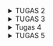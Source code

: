 <details>
<summary>TUGAS 2</summary>
Untuk membuat proyek Django ini, pertama saya membuat virtual environment di terminal. Lalu saya menginstal beberapa dependancies yang dibutuhkan dalam proyek sesuai dengan langkah pada tutorial 0. Lalu saya buat proyek tugas 2 ini dengan nama football_shop.
Saya membuat aplikasi "main" pada proyek dengan menjalankan perintah py manage.py startapp main pada terminal dalam direktori proyek dan virtual environment. Lalu pada file settings.py di direktori proyek saya daftarkan aplikasi 'main' ke dalam variabel INSTALLED_APPS.
Routing URL untuk mengakses aplikasi main dilakukan dengan cara pergi ke file urls.py di direktori proyek, impor fungsi include dari django.urls, lalu pada variabel urlpatterns saya tambahkan kode path('', include('main.urls'))
Saya membuat model dengan cara membuat class Product yang inherit dari models.Model lalu memberikan atribut-atribut seperti name, price, description, thumbnail, category, dan is_featured sesuai dengan tipe yang diminta tugas.
Pada views.py di direktori main, saya buat fungsi show_main. Fungsi berisi dictionary nama, harga, dan dekripsi sepatu. Fungsi akan mereturn dengan memanggil fungsi render dari library django.shortcuts yang akan mengisi slot-slot pada template main.html dengan value dari context tersebut.
Saya membuat file urls.py pada direktori main berisi variabel urlpatterns yang menyimpan path ke views.py agar bisa memanggil fungsi show_main sebelumnya.
Deployment ke PWS saya lakukan sama persis dengan langkah-langkah pada sesi tutorial sebelumnya.
settings.py adalah pusat konfigurasi proyek Django. Intinya: semua pengaturan global aplikasi ada di sana dan dieksekusi sebagai modul Python saat Django dijalankan.
Migrasi bekerja dengan cara menulis/mengubah model (models.py) di app. Lalu jalankan py manage.py makemigrations di terminal dalam virtual environment. Django membandingkan state model saat ini dengan snapshot terakhir, lalu membuat berkas migrasi di direktori migrations. Lalu jalankan py manage.py migrate. Ini menerapkan migrasi ke database: Django menjalankan operasi yang sesuai dan mencatat migrasi yang sudah dijalankan di tabel django_migrations.
Django sering dipilih karena menyediakan banyak fitur built-in (ORM, auth, admin UI, forms, i18n, sessions, caching, dan lain-lain). Jadi pemula dapat membangun aplikasi lengkap tanpa menambahkan banyak paket dari awal. Struktur proyek dan pola kerja terorganisir (models, templates, views) sehingga pembelajaran arsitektur web jadi lebih mudah.
</details>

<details>
<summary>TUGAS 3</summary>
Data delivery diperlukan untuk dapat menerima, mengelola, dan mengirimkan data dengan cepat, tepat, dan aman.
Menurut saya, JSON lebih baik dari pada XML karena sintaksnya yang sederhana yaitu berupa pasangan key-value yang merepresentasikan sebuah objek yang kemudian disimpan dalam sebuah array. XML memiliki sintaks seperti HTML dalam penulisannya sehingga cenderung lebih sulit dibaca. Oleh karena itu, JSON lebih populer dibanding XML.
Fungsi is_valid bertujuan untuk memvalidasi data yang diinput pengguna ke bagian form. 
csrf_token berguna untuk mencegah serangan Cross-Site Request Forgery di mana penyerang menipu pengguna untuk mengirim request berbahaya ke website dengan diam-diam. Tanpa token, proteksi dari Django akan menolak request dari form POST. Penyerang dapat memanfaatkannya dengan mengarahkan pengguna ke halaman URL palsu berisi kode tertentu dari pelaku. Setelah URL dibuka, kode tersebut akan langsung berjalan, seperti mengubah kata sandi akun, transfer uang, atau perintah lainnya.
Untuk melihat objek yang telah ditambahkan ke dalam database, pada views.py saya membuat fungsi show_xml & show_json yang menampilkan semua objek dalam format xml dan json, serta show_xml_by_id & show_json_by_id yang masing-masing akan menampilkan sebuah objek spesifik dalam xml dan json berdasarkan id objek. Saya memanggil fungsi serialize dari modul serializer untuk menerjemahkan objek model ke dalam format XML dan JSON, kemudian fungsi akan mengembalikan respons kepada pengguna dengan memanggil fungsi HttpResponse. Pada fungsi show_xml_by_id dan show_json_by_id, jika objek yang dicari tidak ada, maka fungsi akan mengembalikan response berupa eror tipe 404.
Routing keempat fungsi pada views.py saya lakukan dengan cara mengimpor fungsi-fungsi tersebut ke dalam urls.py. Lalu rute URL mengaksesnya saya buat jadi "url-deployment-pws/xml/" untuk format XML dan "url-deployment-pws/json" untuk JSON. Mengakses satu objek spesifik dengan id-nya saya buat menjadi "../xml/<uuid:product_id>/" dan "../json/<uuid:product_id>/" di mana tag uuid berisi id objek yang ingin dilihat.
Pada halaman utama main.html saya membuat tombol '+ Add Product' sebagai hyperlink yang memanggil fungsi create_product lalu mengarah ke URL 'url-pws/create_product' yang menampilkan create_product.html untuk menambah produk baru. Selain itu, main.html menampilkan setiap produk yang ada di database di bawah tombol Add Product. Daftar produk yang ditampilkan bisa dilihat detailnya dengan membuat hyperlink pada nama produk yang bisa diklik dan tombol Read More di bawah thumbnail produk. Kedua hyperlink melakukan hal yang sama yaitu memanggil fungsi show_product yang mengarah URL '../product/[id produk]/' yang akan menampilkan product_detail.html sesuai dengan id produknya.
Halaman form dan detail produk saya buat sama seperti langkah-langkah yang diberikan dari tutorial 2.

URL access on Postman:
https://drive.google.com/drive/folders/1QVTYtCZdyCLBZqRP3xho83nVrNpFqPik?usp=sharing
</details>

<details>
<summary>Tugas 4</summary>
Django AuthenticationForm adalah sebuah class pada Django yang berfungsi untuk membuat fitur dan form/halaman login agar pengguna dapat masuk ke dalam situs web.
Kelebihannya yaitu: 1. Form bawaan Django yang bisa langsung diimplementasikan ke dalam web. 2. Keamanan yang terjamin secara default, seperti dalam password hashing dan session management (aktif/tidak aktifnya user). 3. Integrasi dengan autentikasi Django, di mana bisa langsung bekerja dengan model User dari Django dan restriksi halaman situs dengan decorator @login_required. 4. Penanganan eror otomatis seperti pengecekan keberadaan user dan verifikasi username/password yang salah tanpa menulis logika sendiri.
Kekurangannya yakni: 1. Tampilan yang sederhana tanpa ada styling dan semacamnya. 2. Sistem autentikasi standar (username & password) saja. 3. Kurang fitur autentikasi lebih seperti 2-factor authentication, "Remember me", dan login dengan akun sosial seperti Google dan Facebook.

Autentikasi adalah proses mengetahui siapa diri Anda (user), sedangkan otorisasi adalah proses mengetahui apa saja kewenangan/yang dapat dilakukan oleh user.
Autentikasi (bawaan) di Django: Model User, Fungsi login, logout, dan authenticate, class AuthenticationForm.
Otorisasi di Django: Decorator @login_required yang merestriksi halaman situs html untuk user yang telah login, model yang dibuat memiliki permission otomatis (seperti add, change, delete, view).

Kelebihan Cookie: Mudah digunakan karena data langsung tersimpan di browser, otomatis terkirim ke server pada setiap request serta bertahan lama sehingga cocok untuk fitur seperti "remember me" atau preferensi pengguna. Data disimpan di sisi client maka server tidak perlu menyimpan state tambahan. Bisa diakses JavaScript Memudahkan kustomisasi oleh user.
Kekurangan Cookie: Ukuran maksimal cookie sebesar 4KB. Data mudah dibaca oleh user dan rawan kena serangan XSS jika tidak dienkripsi. Setiap request akan memakan lebih banyak bandwidth dan memperlambat request. Cookies dapat dimatikan kapan saja oleh user dan dihapus.
Kelebihan Session: Data tersimpan dengan aman di dalam server. Dapat menampung data yang sangat besar dan kompleks. 
Kekurangan Session: Beban server lebih besar karena menyimpan semua data state untuk menghandle setiap request dari user. Manajemen ekstra pada setiap session user. Tetap bergantung pada cookies seperti untuk mengirimkan session ID, sehingga rentan dicuri atau dapat tidak bekerja jika dimatikan oleh user.

Cookies tidak sepenuhnya aman karena dapat dibaca dan dimodifikasi di sisi client. Cookies juga dapat dicuri oleh hacker melalui serangan seperti Cross-Site Scripting yang mencuri cookie melalui skrip berbahaya, Cross-Site Request Forgery di mana user mengirimkan request palsu berbahaya oleh hacker, dan Man-in-the-middle yang mencuri cookies ketika website tidak menggunakan protokol HTTPS. 
Cara Django menanganinya yaitu: menyertakan csrf_token ke dalam semua form di html, mengatur cookie session dengan 'httponly=True' agar tidak dapat diakses via JavaScript, atur 'SESSION_COOKIE_SECURE' dan 'CSRF_COOKIE_SECURE' sehingga cookie hanya dikirim melalui HTTPS.

Implementasi fitur register saya lakukan dengan terlebih dahulu mengimpor UserCreationForm, yaitu class bawaan Django untuk membuat formulir registrasi akun baru user. Saya membuat fungsi register() di views.py pada direktori main. Di dalamnya terdapat instance UserCreationForm kosong bernama form. Saat user memberikan username dan password untuk akun barunya, user mengirimkan HTTP request POST ke server lalu request akan digunakan untuk membuat instance UserCreationForm baru meng-overwrite instance pada variable form. Jika username dan password akun sesuai aturan (bawaan dari Django), data akan disimpan ke dalam database dan user diarahkan kembali ke halaman login bersamaan dengan pesan bahwa akun telah berhasil dibuat dengan memanggil fungsi messages.success(). Jika isi form registrasi tidak sesuai aturan, user tetap berada di halaman register dan mendapat pesan yang memberitahu ketentuan username/password yang belum benar.
Halaman register saya ada di file register.html pada main/templates. File meng-extend base.html di direktori utama, judulnya Register, elemen form dibuat dalam bentuk tabel dengan tag {{ from.as_table }}. Juga terdapat tag {% csrf_token %} untuk melindungi dari serangan CSRF dan bullet list berisi aturan username dan password untuk akun baru. Setelah itu, saya routing dengan pergi ke main/urls.py lalu impor fungsi register dari views.py dan tambahkan 'path('register/', register, name='register')' ke dalam list urlpatterns.

Fitur login saya buat dengan mengimpor AuthenticationForm, authenticate, dan login pada views.py. Saya buat fungsi login_user(). Fungsi menerima request POST dari user yaitu input username dan password akunnya. Dari request, fungsi membuat instance AuthenticationForm bernama form dengan atribut dari request. Jika username dan password benar, fungsi akan mengambil akun yang sesuai dari database, memanggil fungsi login(request, user) yang akan membuat session baru buat pengguna lalu mereturn fungsi redirect() ke halaman utama website. Jika input login salah, maka website akan tetap di halaman login.
Halaman login saya yaitu login.html pada main/templates. Isinya mirip dengan halaman register.html hanya beda di bagian bawah halaman terdapat hyperlink untuk membuat akun baru. Terakhir, saya hubungkan halaman ini pada main/urls.py dengan menambahkan 'path('login/', login_user, name='login')' pada urlpatterns.

Pembuatan fitur logout saya buat dengan terlebih dulu mengimpor fungsi logout pada views.py. Saya buat fungsi baru logout_user() yang di dalamnya akan memanggil fungsi 'logout(request)' dan mereturn fungsi redirect() yang akan mengarahkan ke halaman login. Pada main.html saya tambahkan button 'Logout' berupa hyperlink yang isinya {% url 'main:logout' %} yang secara dinamis mengarah ke path URL pada main/urls.py dengan paramater nama 'logout'. Terakhir, pada urls.py tersebut saya tambahkan 'path('logout/', logout_user, name='logout')' agar bisa menjalankan hyperlink button tadi.

Penerapan Cookies
Pada views.py saya import datetime, HttpResposeRedirect, dan reverse. Pada fungsi login_user() di blok 'if form.is_valid()', saya buat variabel response yaitu instance HttpResponseRedirect(reverse("main:show_main")). Pada response disimpan cookie saat ini user login bernama 'last_login' dengan fungsi set_cookie(). Variabel response direturn menggantikan return sebelumnya lalu akan balik ke halaman utama.
Pada dictionary context saya tambahkan key='last_login' dengan value=request.COOKIES.get('last_login', 'Never') yang mengambil nilai cookie 'last_login'.
Saya buat variabel response yang sama di fungsi logout_user(). Saya panggil fungsi delete_cookie() untuk menghapus cookie 'last_login' setelah user logout. Pada key 'name' valuenya saya buat 'request.user.username' untuk memunculkan akun yang sedang login saat ini. Fungsi mereturn response.
Halaman main.html saya tampilkan waktu terakhir login user dengan tag {{ last_login }} yang diisi oleh key 'last_login' dari login_user().

Saya menghubungkan model Product dengan User dengan cara mengimpor class User dari Django. Pada model Product saya tambahkan atribut user: 'models.ForeignKey(User, on_delete=models.CASCADE, null=True)'. Atribut ini akan mengikat satu instance Product dengan satu instance User saja. Product yang tidak punya User akan tetap ada di database melalui 'null=True' dan akun User yang dihapus akan menghapus semua Product yang dimiliki melalui 'on_delete=models.CASCADE' pada atribut user. Perubahan models.py saya migrate di terminal.
Pada views.py di fungsi create_product() blok 'if' saya buat variable product_entry yang menyimpan input produk baru yang ingin dijual. Lalu fied user dari product_entry tersebut akan diisi dari request.user (user yang sedang aktif).
</details>

<details>
<summary>TUGAS 5</summary>
Pada halaman login, saya beri latar abu-abu cerah penuh (bg-gray-50). Saya wrapping dalam kontainer luar lebarnya utuh dan tinggi sama dengan viewport, sehingga card dapat dipusatkan vertikal. Card login di tengah secara vertikal dan horizontal. Padding luar untuk memberikan ruang dari tepi layar. Lebar card dikasih batas di layar besar, tetapi tetap responsif di layar kecil. Card latarnya putih rounded border warna abu-abu. Judul teks rata tengah ukuran 2xl dan dibuat bold. 

Urutan prioritas CSS selector: 1. Inline style (di dalam style tag) 2. ID selector (diawali #) 3. Class selector (diawali .) 4. Element selector

Responsive design penting karena ada beberapa manfaat yang diberikan, yaitu pengguna mengakses situs dari berbagai perangkat, tampilan tetap nyaman dan mudah dibaca di layar kecil, memudahkan koding desain untuk semua ukuran layar, situs yang mobile-friendly lebih mudah muncul di search engine, dan mengurangi bounce rate. Contoh aplikasi yang punya responsive design: Youtube, Gojek, Tokopedia, X. Contoh aplikasi yang belum: CodingBat, Internet Archive, SIAK-NG.

Perbedaan margin, border, padding:
Margin: Area transparan di luar border yang memberi jarak antar elemen.
Border: Garis pembatas di antara margin dan padding.
Padding: Area transparan di dalam elemen (antara konten website dan border).
Contoh implementasi: 
.box {
  margin: 20px;     /* Jarak dari elemen lain */
  border: 2px solid black; /* Garis pembatas */
  padding: 15px;    /* Jarak konten dari border */
}

Flexbox adalah sistem layout 1 dimensi mengatur baris atau kolom yang digunakan untuk mengatur dan meratakan elemen secara dinamis.
Kegunaannya: Menyusun elemen secara horizontal atau vertikal, mengatur jarak dan perataan antar elemen dengan mudah dalam kontainer, menyesuaikan lebar/tinggi elemen anak secara fleksibel. Flexbox cocok untuk komponen kecil seperti navbar, card, atau form.
CSS Grid Layout adalah sistem layout 2 dimensi yang memungkinkan pengaturan elemen dalam baris dan kolom sekaligus. Sistem ini ideal untuk layout halaman utama (header, sidebar, content, footer), dapat menentukan ukuran kolom/baris dengan mudah, lebih presisi untuk tata letak kompleks.
</details>
